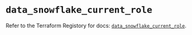 # `data_snowflake_current_role`

Refer to the Terraform Registory for docs: [`data_snowflake_current_role`](https://www.terraform.io/docs/providers/snowflake/d/current_role).

